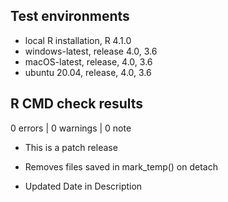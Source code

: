 ## Test environments
* local R installation, R 4.1.0
* windows-latest, release 4.0, 3.6
* macOS-latest, release, 4.0, 3.6
* ubuntu 20.04, release, 4.0, 3.6

## R CMD check results

0 errors | 0 warnings | 0 note

* This is a patch release

* Removes files saved in mark_temp() on detach
* Updated Date in Description
